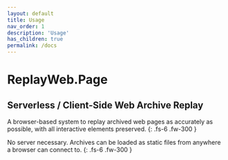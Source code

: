 ```yaml
---
layout: default
title: Usage
nav_order: 1
description: 'Usage'
has_children: true
permalink: /docs
---
```


# ReplayWeb.Page
## Serverless / Client-Side Web Archive Replay

A browser-based system to replay archived web pages as accurately as possible, with all interactive elements preserved.
{: .fs-6 .fw-300 }

No server necessary. Archives can be loaded as static files from anywhere a browser can connect to.
{: .fs-6 .fw-300 }



